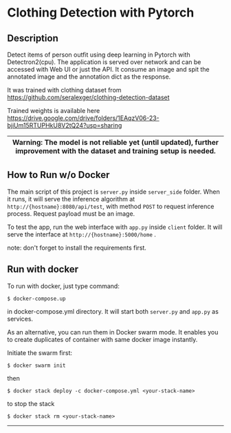 # Clothing Detection with Pytorch

## Description
Detect items of person outfit using deep learning in Pytorch with Detectron2(cpu). The application is served over network and can be accessed with Web UI or just the API. It consume an image and spit the annotated image and the annotation dict as the response.

It was trained with clothing dataset from https://github.com/seralexger/clothing-detection-dataset

Trained weights is available here https://drive.google.com/drive/folders/1EAqzV06-23-bjiUm15RTUPHkU8V2tQ24?usp=sharing

| Warning: The model is not reliable yet (until updated), further improvement with the dataset and training setup is needed.|
| --- |

## How to Run w/o Docker
The main script of this project is `server.py` inside `server_side` folder. When it runs, it will serve the inference algorithm at `http://{hostname}:8080/api/test`, with method `POST` to request inference process. Request payload must be an image.

To test the app, run the web interface with `app.py` inside `client` folder. It will serve the interface at `http://{hostname}:5000/home` .

note: don't forget to install the requirements first.

## Run with docker
To run with docker, just type command:
``` 
$ docker-compose.up
```
in docker-compose.yml directory. It will start both `server.py` and `app.py` as services.

As an alternative, you can run them in Docker swarm mode. It enables you to create duplicates of container with same docker image instantly. 

Initiate the swarm first:
```
$ docker swarm init
```
then 
```
$ docker stack deploy -c docker-compose.yml <your-stack-name>
```
to stop the stack
```
$ docker stack rm <your-stack-name>
```

--------------------------------------


